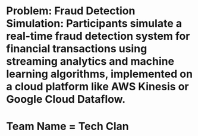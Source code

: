 # Problem: Fraud Detection Simulation: Participants simulate a real-time fraud detection system for financial transactions using streaming analytics and machine learning algorithms, implemented on a cloud platform like AWS Kinesis or Google Cloud Dataflow.

# Team Name = Tech Clan
